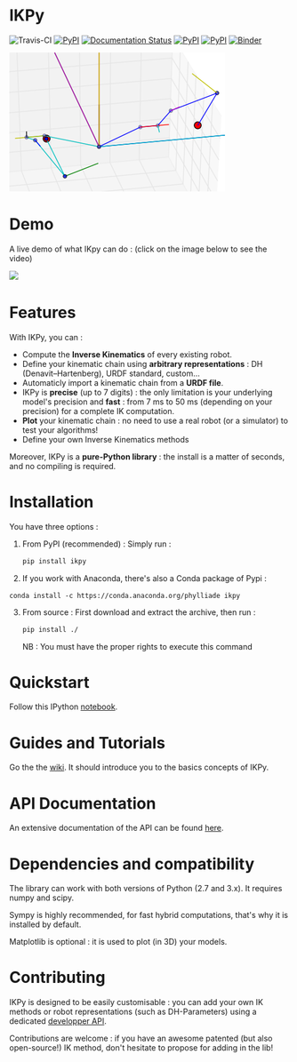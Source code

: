 # IKPy #
![Travis-CI](https://travis-ci.org/Phylliade/ikpy.svg?branch=master)
[![PyPI](https://img.shields.io/pypi/v/ikpy.svg)](https://pypi.python.org/pypi/ikpy/)
[![Documentation Status](https://readthedocs.org/projects/ikpy/badge/?version=latest)](http://ikpy.readthedocs.org/en/latest/?badge=latest)
[![PyPI](https://img.shields.io/pypi/pyversions/ikpy/.svg)](https://pypi.python.org/pypi/ikpy/)
[![PyPI](https://img.shields.io/pypi/dm/ikpy.svg)](https://pypi.python.org/pypi/ikpy/)
[![Binder](http://mybinder.org/badge.svg)](http://mybinder.org/repo/Phylliade/ikpy)

![demo](two_arms.png)

# Demo
A live demo of what IKpy can do : (click on the image below to see the video)

[![](http://img.youtube.com/vi/H0ysr5qSbis/0.jpg)](https://www.youtube.com/watch?v=H0ysr5qSbis)

# Features
With IKPy, you can :

* Compute the **Inverse Kinematics** of every existing robot.
* Define your kinematic chain using **arbitrary representations** : DH (Denavit–Hartenberg), URDF standard, custom...
* Automaticly import a kinematic chain from a **URDF file**.
* IKPy is **precise** (up to 7 digits) : the only limitation is your underlying model's precision and **fast** : from 7 ms to 50 ms (depending on your precision) for a complete IK computation.
* **Plot** your kinematic chain : no need to use a real robot (or a simulator) to test your algorithms!
* Define your own Inverse Kinematics methods

Moreover, IKPy is a **pure-Python library** : the install is a matter of seconds, and no compiling is required.

# Installation
You have three options :


1. From PyPI (recommended) : Simply run :

   ```bash
   pip install ikpy
   ```

2. If you work with Anaconda, there's also a Conda package of Pypi :
  ```
  conda install -c https://conda.anaconda.org/phylliade ikpy
  ```

3. From source : First download and extract the archive, then run :

   ```bash
   pip install ./
   ```    
   NB : You must have the proper rights to execute this command

# Quickstart
Follow this IPython [notebook](https://github.com/Phylliade/ikpy/blob/master/tutorials/ikpy/Quickstart.ipynb).


# Guides and Tutorials
Go the the [wiki](https://github.com/Phylliade/ikpy/wiki). It should introduce you to the basics concepts of IKPy.

# API Documentation
An extensive documentation of the API can be found [here](http://ikpy.readthedocs.org).


# Dependencies and compatibility
The library can work with both versions of Python (2.7 and 3.x).
It requires numpy and scipy.

Sympy is highly recommended, for fast hybrid computations, that's why it is installed by default.

Matplotlib is optional : it is used to plot (in 3D) your models.


# Contributing
IKPy is designed to be easily customisable : you can add your own IK methods or robot representations (such as DH-Parameters) using a dedicated [developper API](https://github.com/Phylliade/ikpy/wiki/Contributing).

Contributions are welcome : if you have an awesome patented (but also open-source!) IK method, don't hesitate to propose for adding in the lib!
